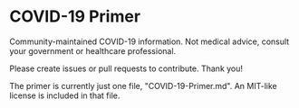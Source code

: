# COVID-19 Primer

Community-maintained COVID-19 information. Not medical advice, consult your government or healthcare professional.

Please create issues or pull requests to contribute. Thank you!

The primer is currently just one file, "COVID-19-Primer.md".  An MIT-like license is included in that file.
